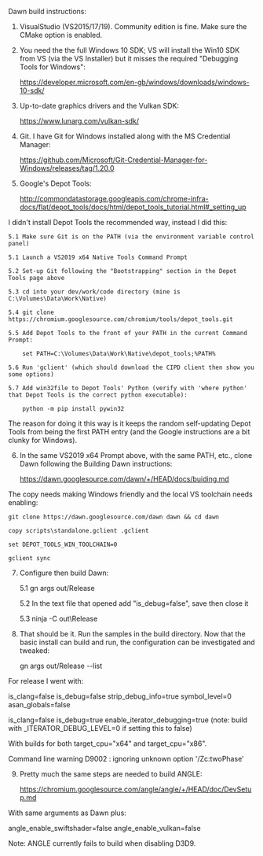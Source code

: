 Dawn build instructions:

1. VisualStudio (VS2015/17/19). Community edition is fine. Make sure the CMake option is enabled.

2. You need the the full Windows 10 SDK; VS will install the Win10 SDK from VS (via the VS Installer) but it misses the required "Debugging Tools for Windows":

	https://developer.microsoft.com/en-gb/windows/downloads/windows-10-sdk/

3. Up-to-date graphics drivers and the Vulkan SDK:

	https://www.lunarg.com/vulkan-sdk/

4. Git. I have Git for Windows installed along with the MS Credential Manager:
		
	https://github.com/Microsoft/Git-Credential-Manager-for-Windows/releases/tag/1.20.0
		
5. Google's Depot Tools:

	http://commondatastorage.googleapis.com/chrome-infra-docs/flat/depot_tools/docs/html/depot_tools_tutorial.html#_setting_up
	
I didn't install Depot Tools the recommended way, instead I did this:

	5.1 Make sure Git is on the PATH (via the environment variable control panel)
	
	5.1 Launch a VS2019 x64 Native Tools Command Prompt
	
	5.2 Set-up Git following the "Bootstrapping" section in the Depot Tools page above
	
	5.3 cd into your dev/work/code directory (mine is C:\Volumes\Data\Work\Native)
	
	5.4 git clone https://chromium.googlesource.com/chromium/tools/depot_tools.git
	
	5.5 Add Depot Tools to the front of your PATH in the current Command Prompt:
	
		set PATH=C:\Volumes\Data\Work\Native\depot_tools;%PATH%
	
	5.6 Run 'gclient' (which should download the CIPD client then show you some options)

	5.7 Add win32file to Depot Tools' Python (verify with 'where python' that Depot Tools is the correct python executable):

		python -m pip install pywin32
	
The reason for doing it this way is it keeps the random self-updating Depot Tools from being the first PATH entry (and the Google instructions are a bit clunky for Windows).

6. In the same VS2019 x64 Prompt above, with the same PATH, etc., clone Dawn following the Building Dawn instructions:

	https://dawn.googlesource.com/dawn/+/HEAD/docs/buiding.md

The copy needs making Windows friendly and the local VS toolchain needs enabling:

	git clone https://dawn.googlesource.com/dawn dawn && cd dawn
	
	copy scripts\standalone.gclient .gclient
	
	set DEPOT_TOOLS_WIN_TOOLCHAIN=0
	
	gclient sync
	
7. Configure then build Dawn:

	5.1 gn args out/Release
	
	5.2 In the text file that opened add "is_debug=false", save then close it
	
	5.3 ninja -C out\Release
	
8. That should be it. Run the samples in the build directory. Now that the basic install can build and run, the configuration can be investigated and tweaked:

	gn args out/Release --list

For release I went with:

is_clang=false
is_debug=false
strip_debug_info=true
symbol_level=0
asan_globals=false

is_clang=false
is_debug=true
enable_iterator_debugging=true (note: build with _ITERATOR_DEBUG_LEVEL=0 if setting this to false)

With builds for both target_cpu="x64" and target_cpu="x86".

Command line warning D9002 : ignoring unknown option '/Zc:twoPhase'
	
9. Pretty much the same steps are needed to build ANGLE:

	https://chromium.googlesource.com/angle/angle/+/HEAD/doc/DevSetup.md

With same arguments as Dawn plus:

angle_enable_swiftshader=false
angle_enable_vulkan=false

Note: ANGLE currently fails to build when disabling D3D9.
